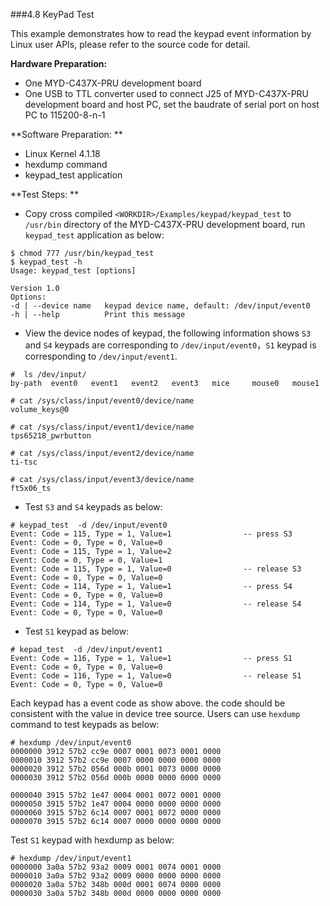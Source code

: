 ###4.8 KeyPad Test  

This example demonstrates how to read the keypad event information by Linux user APIs, please refer to the source code for detail.

**Hardware Preparation:**  
  * One MYD-C437X-PRU development board     
  * One USB to TTL converter used to connect J25 of MYD-C437X-PRU development board and host PC, set the baudrate of serial port on  host PC to 115200-8-n-1
	
**Software Preparation: **  
  * Linux Kernel 4.1.18   
  * hexdump command 
  * keypad_test application    
 
**Test Steps: **  
  * Copy cross compiled `<WORKDIR>/Examples/keypad/keypad_test` to `/usr/bin` directory of the MYD-C437X-PRU development board, run `keypad_test` application as below:

``` 
$ chmod 777 /usr/bin/keypad_test
$ keypad_test -h 
Usage: keypad_test [options]

Version 1.0
Options:
-d | --device name   keypad device name, default: /dev/input/event0
-h | --help          Print this message 
```    
  * View the device nodes of keypad, the following information shows `S3` and `S4` keypads
  are corresponding to `/dev/input/event0`，`S1` keypad is corresponding to `/dev/input/event1`.  

```
#  ls /dev/input/
by-path  event0   event1   event2   event3   mice     mouse0   mouse1

# cat /sys/class/input/event0/device/name
volume_keys@0

# cat /sys/class/input/event1/device/name
tps65218_pwrbutton

# cat /sys/class/input/event2/device/name
ti-tsc

# cat /sys/class/input/event3/device/name
ft5x06_ts

```   
  * Test `S3` and `S4` keypads as below:  
  
```
# keypad_test  -d /dev/input/event0
Event: Code = 115, Type = 1, Value=1				-- press S3
Event: Code = 0, Type = 0, Value=0
Event: Code = 115, Type = 1, Value=2
Event: Code = 0, Type = 0, Value=1
Event: Code = 115, Type = 1, Value=0				-- release S3			
Event: Code = 0, Type = 0, Value=0
Event: Code = 114, Type = 1, Value=1				-- press S4
Event: Code = 0, Type = 0, Value=0
Event: Code = 114, Type = 1, Value=0				-- release S4
Event: Code = 0, Type = 0, Value=0

```

  * Test `S1` keypad as below:  
  
```
# kepad_test  -d /dev/input/event1
Event: Code = 116, Type = 1, Value=1				-- press S1
Event: Code = 0, Type = 0, Value=0
Event: Code = 116, Type = 1, Value=0				-- release S1
Event: Code = 0, Type = 0, Value=0

```   
Each keypad has a event code as show above. the code should be consistent with the value in device tree source. 
Users can use `hexdump` command to test keypads as below:  

```
# hexdump /dev/input/event0
0000000 3912 57b2 cc9e 0007 0001 0073 0001 0000
0000010 3912 57b2 cc9e 0007 0000 0000 0000 0000
0000020 3912 57b2 056d 000b 0001 0073 0000 0000
0000030 3912 57b2 056d 000b 0000 0000 0000 0000

0000040 3915 57b2 1e47 0004 0001 0072 0001 0000
0000050 3915 57b2 1e47 0004 0000 0000 0000 0000
0000060 3915 57b2 6c14 0007 0001 0072 0000 0000
0000070 3915 57b2 6c14 0007 0000 0000 0000 0000 

```  

Test `S1` keypad with hexdump as below:  

```  
# hexdump /dev/input/event1
0000000 3a0a 57b2 93a2 0009 0001 0074 0001 0000
0000010 3a0a 57b2 93a2 0009 0000 0000 0000 0000
0000020 3a0a 57b2 348b 000d 0001 0074 0000 0000
0000030 3a0a 57b2 348b 000d 0000 0000 0000 0000

```



